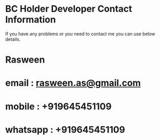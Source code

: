# BC Holder Developer Contact Information


If you have any problems or you need to contact me you can use below details.

# Rasween
# email : rasween.as@gmail.com
# mobile : +919645451109
# whatsapp : +919645451109
